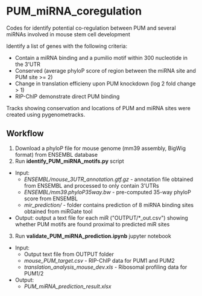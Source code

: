 # PUM_miRNA_coregulation
Codes for identify potential co-regulation between PUM and several miRNAs involved in mouse stem cell development

Identify a list of genes with the following criteria:
* Contain a miRNA binding and a pumilio motif within 300 nucleotide in the 3'UTR
* Conserved (average phyloP score of region between the miRNA site and PUM site >= 2)
* Change in translation efficieny upon PUM knockdown (log 2 fold change > 1)
* RIP-ChIP demonstrate direct PUM binding

Tracks showing conservation and locations of PUM and miRNA sites were created using pygenometracks.

## Workflow

1. Download a phyloP file for mouse genome (mm39 assembly, BigWig format) from ENSEMBL database
2. Run **identify_PUM_miRNA_motifs.py** script
* Input:
  * *ENSEMBL/mouse_3UTR_annotation.gtf.gz* - annotation file obtained from ENSEMBL and processed to only contain 3'UTRs
  * *ENSEMBL/mm39.phyloP35way.bw* - pre-computed 35-way phyloP score from ENSEMBL
  * *mir_prediction/* - folder contains prediction of 8 miRNA binding sites obtained from miRGate tool
* Output: output a text file for each miR ("OUTPUT/*_out.csv") showing whether PUM motifs are found proximal to predicted miR sites

3. Run **validate_PUM_miRNA_prediction.ipynb** jupyter notebook
* Input:
  * Output text file from OUTPUT folder
  * *mouse_PUM_target.csv* - RIP-ChIP data for PUM1 and PUM2
  * *translation_analysis_mouse_dev.xls* - Ribosomal profiling data for PUM1/2
* Output:
  * *PUM_miRNA_prediction_result.xlsx*

